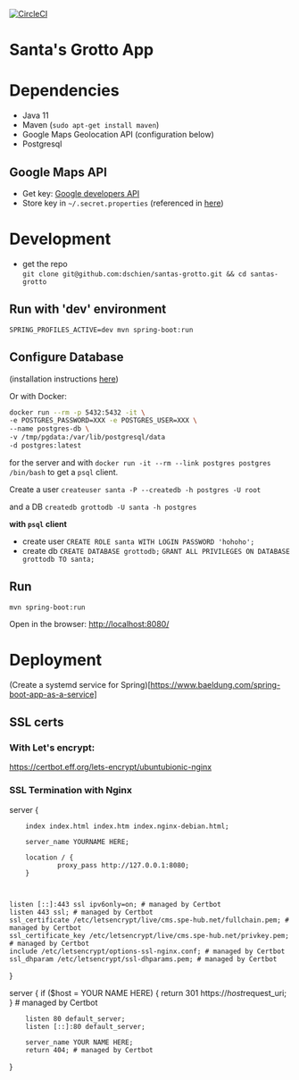 [![CircleCI](https://circleci.com/gh/dschien/santas-grotto.svg?style=svg&circle-token=7d61325169687c2a3091138240b672604e77a912)](https://circleci.com/gh/dschien/santas-grotto)

# Santa's Grotto App


# Dependencies
* Java 11 
* Maven (`sudo apt-get install maven`)
* Google Maps Geolocation API (configuration below)
* Postgresql 

## Google Maps API
* Get key: [Google developers API](https://developers.google.com/maps/documentation/javascript/get-api-key)
* Store key in `~/.secret.properties` (referenced in [here](https://github.com/dschien/santas-grotto/blob/8832cdd7fbd1031d0f13cc1f5aac32c5a179f589/src/main/java/ac/uk/bristol/cs/santa/grotto/SantasGrottoApp.java#L8))

# Development
* get the repo  
`git clone git@github.com:dschien/santas-grotto.git && cd santas-grotto`


## Run with 'dev' environment
`SPRING_PROFILES_ACTIVE=dev mvn spring-boot:run`

## Configure Database
(installation instructions [here](https://www.postgresql.org/download/))

Or with Docker:
```bash
docker run --rm -p 5432:5432 -it \
-e POSTGRES_PASSWORD=XXX -e POSTGRES_USER=XXX \
--name postgres-db \
-v /tmp/pgdata:/var/lib/postgresql/data
-d postgres:latest
```

for the server and with 
`docker run -it --rm --link postgres postgres /bin/bash` to get a `psql` client.

Create a user 
`createuser santa -P --createdb -h postgres -U root`

and a DB 
`createdb grottodb -U santa -h postgres` 



**with `psql` client**
* create user
`CREATE ROLE santa WITH LOGIN PASSWORD 'hohoho';`
* create db
`CREATE DATABASE grottodb;`
`GRANT ALL PRIVILEGES ON DATABASE grottodb TO santa;`

## Run
`mvn spring-boot:run`

Open in the browser:
[http://localhost:8080/](http://localhost:8080/)


# Deployment

(Create a systemd service for Spring)[https://www.baeldung.com/spring-boot-app-as-a-service]
 
## SSL certs

### With Let's encrypt:
https://certbot.eff.org/lets-encrypt/ubuntubionic-nginx

### SSL Termination with Nginx

server {

        index index.html index.htm index.nginx-debian.html;

        server_name YOURNAME HERE;

        location / {
                proxy_pass http://127.0.0.1:8080;
        }



    listen [::]:443 ssl ipv6only=on; # managed by Certbot
    listen 443 ssl; # managed by Certbot
    ssl_certificate /etc/letsencrypt/live/cms.spe-hub.net/fullchain.pem; # managed by Certbot
    ssl_certificate_key /etc/letsencrypt/live/cms.spe-hub.net/privkey.pem; # managed by Certbot
    include /etc/letsencrypt/options-ssl-nginx.conf; # managed by Certbot
    ssl_dhparam /etc/letsencrypt/ssl-dhparams.pem; # managed by Certbot



}


server {
    if ($host = YOUR NAME HERE) {
        return 301 https://$host$request_uri;
    } # managed by Certbot


        listen 80 default_server;
        listen [::]:80 default_server;

        server_name YOUR NAME HERE;
        return 404; # managed by Certbot


}
